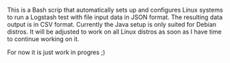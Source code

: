 This is a Bash scrip that automatically sets up and configures Linux systems to run a Logstash test with file input data in JSON format. The resulting data output is in CSV format.
Currently the Java setup is only suited for Debian distros. 
It will be adjusted to work on all Linux distros as soon as I have time to continue working on it. 

For now it is just work in progres ;)
